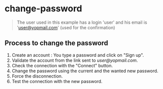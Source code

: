 # change-password

> The user used in this example has a login 'user' and his email is 'user@yopmail.com' (used for the confirmation)

## Process to change the password

1) Create an account : You type a password and click on "Sign up".
2) Validate the account from the link sent to _user@yopmail.com_.
3) Check the connection with the "Connect" button.
4) Change the password using the current and the wanted new password.
5) Force the disconnection.
6) Test the connection with the new password.
